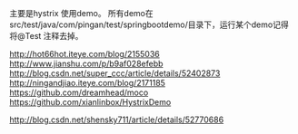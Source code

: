 主要是hystrix 使用demo。
所有demo在src/test/java/com/pingan/test/springbootdemo/目录下，运行某个demo记得将@Test 注释去掉。

http://hot66hot.iteye.com/blog/2155036
http://www.jianshu.com/p/b9af028efebb
http://blog.csdn.net/super_ccc/article/details/52402873
http://ningandjiao.iteye.com/blog/2171185
https://github.com/dreamhead/moco
https://github.com/xianlinbox/HystrixDemo

http://blog.csdn.net/shensky711/article/details/52770686
